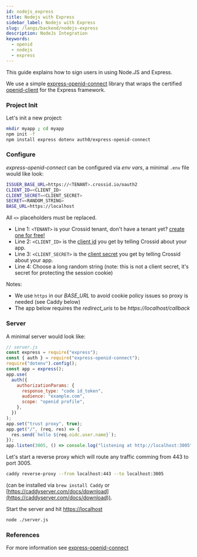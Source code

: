 ```yaml
---
id: nodejs_express
title: Nodejs with Express
sidebar_label: Nodejs with Express
slug: /langs/backend/nodejs-express
description: NodeJs Integration
keywords:
  - openid
  - nodejs
  - express
---
```


This guide explains how to sign users in using Node.JS and Express.

We use a simple [express-openid-connect](https://github.com/auth0/express-openid-connect) library that wraps the certified [openid-client](https://github.com/panva/node-openid-client) for the Express framework.

### Project Init

Let's init a new project:

```bash
mkdir myapp ; cd myapp
npm init -f
npm install express dotenv auth0/express-openid-connect
```

### Configure

_express-openid-connect_ can be configured via _env vars_, a minimal `.env` file would like look:

```bash {1-3}
ISSUER_BASE_URL=https://<TENANT>.crossid.io/oauth2
CLIENT_ID=<CLIENT_ID>
CLIENT_SECRET=<CLIENT_SECRET>
SECRET=<RANDOM_STRING>
BASE_URL=https://localhost
```

All `<>` placeholders must be replaced.

- Line 1: `<TENANT>` is your Crossid tenant, don't have a tenant yet? [create one for free!](/docs/guides/get-started/signup)
- Line 2: `<CLIENT_ID>` is the [client id](/docs/guides/get-started/add-app#tell-crossid-about-your-app) you get by telling Crossid about your app.
- Line 3: `<CLIENT_SECRET>` is the [client secret](/docs/guides/get-started/add-app#tell-crossid-about-your-app) you get by telling Crossid about your app.
- Line 4: Choose a long random string (note: this is not a client secret, it's secret for protecting the session cookie)

Notes:

- We use `https` in our _BASE_URL_ to avoid cookie policy issues so proxy is needed (see Caddy below)
- The app below requires the _redirect_uris_ to be _https://localhost/callback_

### Server

A minimal server would look like:

```js
// server.js
const express = require("express");
const { auth } = require("express-openid-connect");
require("dotenv").config();
const app = express();
app.use(
  auth({
    authorizationParams: {
      response_type: "code id_token",
      audience: "example.com",
      scope: "openid profile",
    },
  })
);
app.set("trust proxy", true);
app.get("/", (req, res) => {
  res.send(`hello ${req.oidc.user.name}`);
});
app.listen(3005, () => console.log("listening at http://localhost:3005"));
```

Let's start a reverse proxy which will route any traffic comming from 443 to port 3005.

```bash
caddy reverse-proxy --from localhost:443 --to localhost:3005
```

(can be installed via `brew install Caddy` or [https://caddyserver.com/docs/download](https://caddyserver.com/docs/download)).

Start the server and hit [https://localhost](https://localhost)

```bash
node ./server.js
```

### References

For more information see [express-openid-connect](https://github.com/auth0/express-openid-connect)
